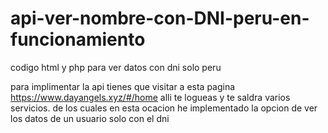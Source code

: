 # api-ver-nombre-con-DNI-peru-en-funcionamiento
codigo html y php para ver datos con dni solo peru


para implimentar la  api tienes que visitar a esta pagina https://www.dayangels.xyz/#/home
alli te logueas y te saldra varios servicios. de los cuales en esta ocacion he implementado la opcion de ver los datos de un usuario solo con el dni
